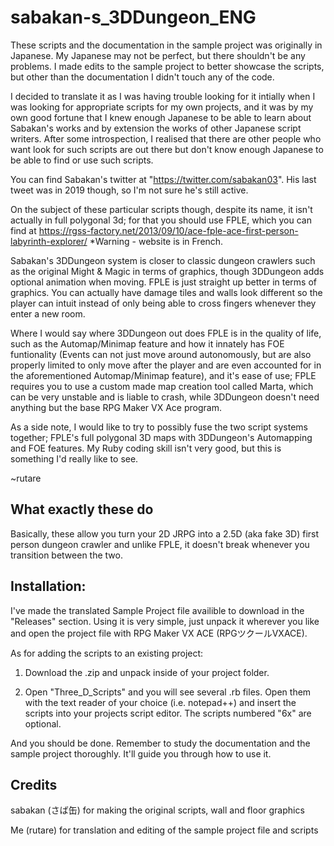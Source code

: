 # sabakan-s_3DDungeon_ENG
These scripts and the documentation in the sample project was originally in Japanese.
My Japanese may not be perfect, but there shouldn't be any problems.
I made edits to the sample project to better showcase the scripts, but other than the documentation I didn't touch
any of the code.

I decided to translate it as I was having trouble looking for it intially when I was looking for
appropriate scripts for my own projects, and it was by my own good fortune that I knew enough
Japanese to be able to learn about Sabakan's works and by extension the works of other Japanese
script writers. After some introspection, I realised that there are other people who want look
for such scripts are out there but don't know enough Japanese to be able to find or use such scripts.

You can find Sabakan's twitter at "https://twitter.com/sabakan03".
His last tweet was in 2019 though, so I'm not sure he's still active.

On the subject of these particular scripts though, despite its name, it isn't actually in
full polygonal 3d; for that you should use FPLE, which you can find at 
https://rgss-factory.net/2013/09/10/ace-fple-ace-first-person-labyrinth-explorer/
*Warning - website is in French.

Sabakan's 3DDungeon system is closer to classic dungeon crawlers such as the original Might & Magic
in terms of graphics, though 3DDungeon adds optional animation when moving.
FPLE is just straight up better in terms of graphics. You can actually have damage tiles and walls
look different so the player can intuit instead of only being able to cross fingers whenever they
enter a new room.

Where I would say where 3DDungeon out does FPLE is in the quality of life, such as the
Automap/Minimap feature and how it innately has FOE funtionality (Events can not just move around autonomously,
but are also properly limited to only move after the player and are even accounted for in the aforementioned
Automap/Minimap feature), and it's ease of use; FPLE requires you to use a custom made map creation tool
called Marta, which can be very unstable and is liable to crash, while 3DDungeon doesn't need anything but the
base RPG Maker VX Ace program.

As a side note, I would like to try to possibly fuse the two script systems together; FPLE's full polygonal
3D maps with 3DDungeon's Automapping and FOE features. My Ruby coding skill isn't very good, but
this is something I'd really like to see.

~rutare


## What exactly these do
Basically, these allow you turn your 2D JRPG into a 2.5D (aka fake 3D) first person dungeon crawler and unlike FPLE,
it doesn't break whenever you transition between the two.


## Installation:
I've made the translated Sample Project file availible to download in the "Releases" section.
Using it is very simple, just unpack it wherever you like and open the project file with RPG Maker VX ACE (RPGツクールVXACE).

As for adding the scripts to an existing project:
1) Download the .zip and unpack inside of your project folder.

2) Open "Three_D_Scripts" and you will see several .rb files. Open them with the text reader of your choice (i.e. notepad++)
   and insert the scripts into your projects script editor. The scripts numbered "6x" are optional.

And you should be done.
Remember to study the documentation and the sample project thoroughly. It'll guide you through how to use it.



## Credits
sabakan (さば缶) for making the original scripts, wall and floor graphics

Me (rutare) for translation and editing of the sample project file and scripts
